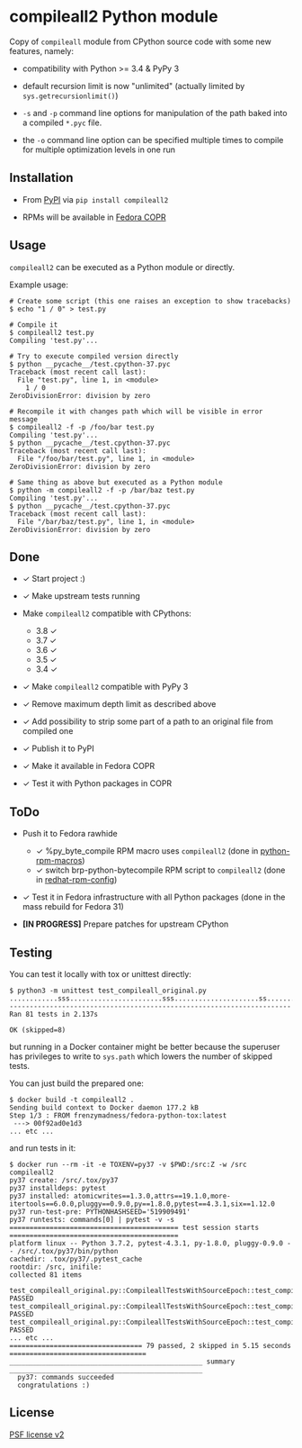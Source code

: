 # compileall2 Python module

Copy of `compileall` module from CPython source code with some new features, namely:

* compatibility with Python >= 3.4 & PyPy 3

* default recursion limit is now "unlimited" (actually limited by `sys.getrecursionlimit()`)

* `-s` and `-p` command line options for manipulation of the path baked into
  a compiled `*.pyc` file.

* the `-o` command line option can be specified multiple times to compile for 
  multiple optimization levels in one run

## Installation

* From [PyPI](https://pypi.org/project/compileall2/) via `pip install compileall2`

* RPMs will be available in [Fedora COPR](https://copr.fedorainfracloud.org/coprs/lbalhar/compileall2/)

## Usage

`compileall2` can be executed as a Python module or directly.

Example usage:

```shell
# Create some script (this one raises an exception to show tracebacks)
$ echo "1 / 0" > test.py

# Compile it
$ compileall2 test.py
Compiling 'test.py'...

# Try to execute compiled version directly
$ python __pycache__/test.cpython-37.pyc 
Traceback (most recent call last):
  File "test.py", line 1, in <module>
    1 / 0
ZeroDivisionError: division by zero

# Recompile it with changes path which will be visible in error message
$ compileall2 -f -p /foo/bar test.py
Compiling 'test.py'...
$ python __pycache__/test.cpython-37.pyc
Traceback (most recent call last):
  File "/foo/bar/test.py", line 1, in <module>
ZeroDivisionError: division by zero

# Same thing as above but executed as a Python module
$ python -m compileall2 -f -p /bar/baz test.py
Compiling 'test.py'...
$ python __pycache__/test.cpython-37.pyc
Traceback (most recent call last):
  File "/bar/baz/test.py", line 1, in <module>
ZeroDivisionError: division by zero
```

## Done

* ✓ Start project :)

* ✓ Make upstream tests running

* Make `compileall2` compatible with CPythons:

  * 3.8 ✓
  * 3.7 ✓
  * 3.6 ✓
  * 3.5 ✓
  * 3.4 ✓

* ✓ Make `compileall2` compatible with PyPy 3

* ✓ Remove maximum depth limit as described above

* ✓ Add possibility to strip some part of a path to an original file from compiled one

* ✓ Publish it to PyPI

* ✓ Make it available in Fedora COPR

* ✓ Test it with Python packages in COPR

## ToDo

* Push it to Fedora rawhide

  * ✓ %py_byte_compile RPM macro uses `compileall2` (done in [python-rpm-macros](https://src.fedoraproject.org/rpms/python-rpm-macros/pull-request/25))
  * ✓ switch brp-python-bytecompile RPM script to `compileall2` (done in [redhat-rpm-config](https://src.fedoraproject.org/rpms/redhat-rpm-config/pull-request/64#))

* ✓ Test it in Fedora infrastructure with all Python packages (done in the mass rebuild for Fedora 31)

* **[IN PROGRESS]** Prepare patches for upstream CPython

## Testing

You can test it locally with tox or unittest directly:

```shell
$ python3 -m unittest test_compileall_original.py
............sss.......................sss.....................ss.................
----------------------------------------------------------------------
Ran 81 tests in 2.137s

OK (skipped=8)
```

but running in a Docker container might be better because the superuser has privileges to write to `sys.path` which lowers the number of skipped tests.

You can just build the prepared one:

```shell
$ docker build -t compileall2 .
Sending build context to Docker daemon 177.2 kB
Step 1/3 : FROM frenzymadness/fedora-python-tox:latest
 ---> 00f92ad0e1d3
... etc ...
```

and run tests in it:

```shell
$ docker run --rm -it -e TOXENV=py37 -v $PWD:/src:Z -w /src  compileall2
py37 create: /src/.tox/py37
py37 installdeps: pytest
py37 installed: atomicwrites==1.3.0,attrs==19.1.0,more-itertools==6.0.0,pluggy==0.9.0,py==1.8.0,pytest==4.3.1,six==1.12.0
py37 run-test-pre: PYTHONHASHSEED='519909491'
py37 runtests: commands[0] | pytest -v -s
========================================== test session starts ==========================================
platform linux -- Python 3.7.2, pytest-4.3.1, py-1.8.0, pluggy-0.9.0 -- /src/.tox/py37/bin/python
cachedir: .tox/py37/.pytest_cache
rootdir: /src, inifile:
collected 81 items

test_compileall_original.py::CompileallTestsWithSourceEpoch::test_compile_dir_pathlike PASSED
test_compileall_original.py::CompileallTestsWithSourceEpoch::test_compile_file_pathlike PASSED
test_compileall_original.py::CompileallTestsWithSourceEpoch::test_compile_file_pathlike_ddir PASSED
... etc ...
================================= 79 passed, 2 skipped in 5.15 seconds ==================================
________________________________________________ summary ________________________________________________
  py37: commands succeeded
  congratulations :)
```

## License

[PSF license v2](LICENSE)

